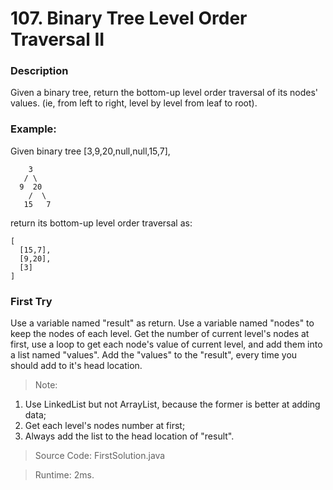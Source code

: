 # 107. Binary Tree Level Order Traversal II
### Description
Given a binary tree, return the bottom-up level order traversal of its nodes' values. (ie, from left to right, level by level from leaf to root).

### Example:
Given binary tree [3,9,20,null,null,15,7],

```
    3
   / \
  9  20
    /  \
   15   7
```
return its bottom-up level order traversal as:
```
[
  [15,7],
  [9,20],
  [3]
]
```

### First Try
Use a variable named "result" as return. Use a variable named "nodes" to keep the nodes of each level. Get the number of current level's nodes at first, use a loop to get each node's value of current level, and add them into a list named "values". Add the "values" to the "result", every time you should add to it's head location.   
>Note:
1. Use LinkedList but not ArrayList, because the former is better at adding data;
2. Get each level's nodes number at first;
3. Always add the list to the head location of "result".

> Source Code: FirstSolution.java

> Runtime: 2ms.
